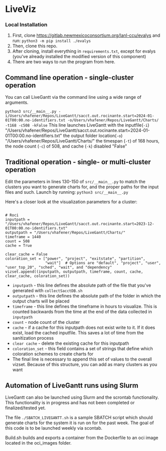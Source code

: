 # LiveViz 

### Local Installation
1. First, clone https://gitlab.newmexicoconsortium.org/lanl-ccu/evalys and run:
```python3 -m pip install ./evalys```
2. Then, clone this repo.
3. After cloning, install everything in `requirements.txt`, except for evalys (you've already installed the modified version of this component)
4. There are two ways to run the program from here.
## Command line operation - single-cluster operation
You can call LiveGantt via the command line using a wide range of arguments. 

```python3 src/__main__.py -i/Users/vhafener/Repos/LiveGantt/sacct.out.rocinante.start=2024-01-01T00:00.no-identifiers.txt -o/Users/vhafener/Repos/LiveGantt/Charts/ -t168 -c508 -kFalse```
This line launches LiveGantt with the inputfile(`-i`) "/Users/vhafener/Repos/LiveGantt/sacct.out.rocinante.start=2024-01-01T00:00.no-identifiers.txt" the output folder location(`-o`) "/Users/vhafener/Repos/LiveGantt/Charts/" the timespan (`-t`) of 168 hours, the node count (`-c`) of 508, and cache (`-k`) disabled "False"  

## Traditional operation - single- or multi-cluster operation
Edit the parameters in lines 130-150 of `src/__main__.py` to match the clusters you want to generate charts for, and the proper paths for the input files and such. Launch by running:
```python3 src/__main__.py```

Here's a closer look at the visualization parameters for a cluster:

```

# Roci
inputpath = "/Users/vhafener/Repos/LiveGantt/sacct.out.rocinante.start=2023-12-01T00:00.no-identifiers.txt"
outputpath = "/Users/vhafener/Repos/LiveGantt/Charts/"
timeframe = 1440
count = 508
cache = True

clear_cache = False
coloration_set = ["power", "project", "exitstate", "partition",
                  "wait"]  # Options are "default", "project", "user", "user_top_20", "sched", "wait", and "dependency"
vizset.append((inputpath, outputpath, timeframe, count, cache, clear_cache, coloration_set))

```

* ```inputpath``` - this line defines the absolute path of the file that you've generated with `collectSacctDB.sh`
* ```outputpath``` - this line defines the absolute path of the folder in which the output charts will be placed
* ```timeframe``` - this line defines the timeframe in hours to visualize. This is counted backwards from the time at the end of the data collected in `inputpath`
* ```count``` - node count of the cluster
* ```cache``` - if a cache for this inputpath does not exist write to it. If it does exist, load the cached inputfile. This saves a lot of time from the sanitization process
* ```clear cache``` - delete the existing cache for this inputpath
* ```coloration_set``` - this field contains a set of strings that define which coloration schemes to create charts for
* The final line is necessary to append this set of values to the overall vizset. Because of this structure, you can add as many clusters as you want

## Automation of LiveGantt runs using Slurm
LiveGantt can also be launched using Slurm and the scrontab functionality. This functionality is in progress and has not been completed or finalized/tested yet. 

The file `./SBATCH_LIVEGANTT.sh` is a sample SBATCH script which should generate charts for the system it is run on for the past week. The goal of this code is to be launched weekly via scontab. 

Build.sh builds and exports a container from the Dockerfile to an oci image located in the oci_images folder. 